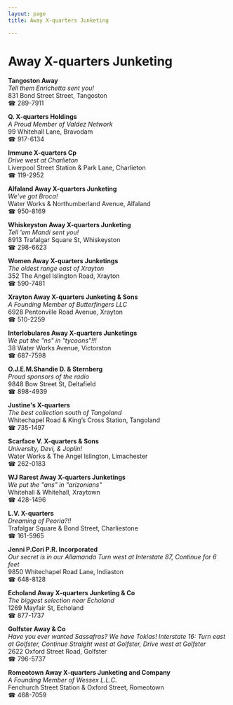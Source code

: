 ```yaml
---
layout: page 
title: Away X-quarters Junketing

---
```



# Away X-quarters Junketing


 **Tangoston Away**  
_Tell them Enrichetta sent you!_  
831 Bond Street Street, Tangoston  
☎ 289-7911

**Q. X-quarters Holdings**  
_A Proud Member of Valdez Network_  
99 Whitehall Lane, Bravodam  
☎ 917-6134

**Immune X-quarters Cp**  
_Drive west at Charlieton_  
Liverpool Street Station & Park Lane, Charlieton  
☎ 119-2952

**Alfaland Away X-quarters Junketing**  
_We've got Broca!_  
Water Works & Northumberland Avenue, Alfaland  
☎ 950-8169

**Whiskeyston Away X-quarters Junketing**  
_Tell 'em Mandi sent you!_  
8913 Trafalgar Square St, Whiskeyston  
☎ 298-6623

**Women Away X-quarters Junketings**  
_The oldest range east of Xrayton_  
352 The Angel Islington Road, Xrayton  
☎ 590-7481

**Xrayton Away X-quarters Junketing & Sons**  
_A Founding Member of Butterfingers LLC_  
6928 Pentonville Road Avenue, Xrayton  
☎ 510-2259

**Interlobulares Away X-quarters Junketings**  
_We put the "ns" in "tycoons"!!!_  
38 Water Works Avenue, Victorston  
☎ 687-7598

**O.J.E.M.Shandie D. & Sternberg**  
_Proud sponsors of the radio_  
9848 Bow Street St, Deltafield  
☎ 898-4939

**Justine's X-quarters**  
_The best collection south of Tangoland_  
Whitechapel Road & King’s Cross Station, Tangoland  
☎ 735-1497

**Scarface V. X-quarters & Sons**  
_University, Devi, & Joplin!_  
Water Works & The Angel Islington, Limachester  
☎ 262-0183

**WJ Rarest Away X-quarters Junketings**  
_We put the "ans" in "arizonians"_  
Whitehall & Whitehall, Xraytown  
☎ 428-1496

**L.V. X-quarters**  
_Dreaming of Peoria?!!_  
Trafalgar Square & Bond Street, Charliestone  
☎ 161-5965

**Jenni P.Cori P.R. Incorporated**  
_Our secret is in our Allamanda 
Turn west at Interstate 87, Continue for 6 feet_  
9850 Whitechapel Road Lane, Indiaston  
☎ 648-8128

**Echoland Away X-quarters Junketing & Co**  
_The biggest selection near Echoland_  
1269 Mayfair St, Echoland  
☎ 877-1737

**Golfster Away & Co**  
_Have you ever wanted Sassafras? We have Toklas! 
Interstate 16: Turn east at Golfster, Continue Straight west at Golfster, Drive west at Golfster_  
2622 Oxford Street Road, Golfster  
☎ 796-5737

**Romeotown Away X-quarters Junketing and Company**  
_A Founding Member of Wessex L.L.C._  
Fenchurch Street Station & Oxford Street, Romeotown  
☎ 468-7059

